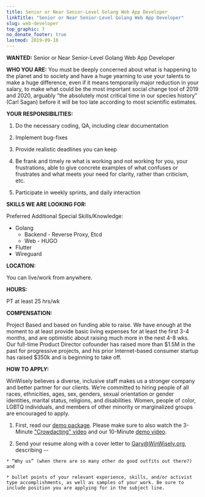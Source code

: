 ```yaml
---
title: Senior or Near Senior-Level Golang Web App Developer
linkTitle: "Senior or Near Senior-Level Golang Web App Developer"
slug: web-developer
top_graphic: 7
no_donate_footer: true
lastmod: 2019-09-18
---
```


**WANTED:** Senior or Near Senior-Level Golang Web App Developer

**WHO YOU ARE:** You must be deeply concerned about what is happening to the planet and to society and have a huge yearning to use your talents to make a huge difference, even if it means temporarily major reduction in your salary, to make what could be the most important social change tool of 2019 and 2020, arguably “the absolutely most critical time in our species history” (Carl Sagan)  before it will be too late according to most scientific estimates.

**YOUR RESPONSIBILITIES:**

  1. Do the necessary coding, QA, including clear documentation

  2. Implement bug-fixes

  3. Provide realistic deadlines you can keep

  4. Be frank and timely re what is working and not working for you, your frustrations, able to give concrete examples of what confuses or frustrates and what meets your need for clarity, rather than criticism, etc.

  5. Participate in weekly sprints, and daily interaction

**SKILLS WE ARE LOOKING FOR:**

Preferred Additional Special Skills/Knowledge:

  * Golang
    * Backend - Reverse Proxy, Etcd
    * Web - HUGO
  * Flutter
  * Wireguard

**LOCATION:**

You can live/work from anywhere.

**HOURS:**

PT at least 25 hrs/wk

**COMPENSATION:**

Project Based and based on funding able to raise. We have enough at the moment to at least provide basic living expenses for at least the first 3-4 months, and are optimistic about raising much more in the next 4-8 wks. Our full-time Product Director cofounder has raised more than $1.5M in the past for progressive projects, and his prior Internet-based consumer startup has raised $350k and is beginning to take off.

**HOW TO APPLY:**

WinWisely believes a diverse, inclusive staff makes us a stronger company and better partner for our clients. We’re committed to hiring people of all races, ethnicities, ages, sex, genders, sexual orientation or gender identities, marital status, religions, and disabilities. Women, people of color, LGBTQ individuals, and members of other minority or marginalized groups are encouraged to apply.

  1. First, read our [demo package](http://bit.ly/WinWiselyPrep). Please make sure to also watch the 3-Minute ["Crowdacting" video](http://bit.ly/crowdacting) and our 10-Minute [demo video](http://bit.ly/WinWiselyZoomDemo6).

  3. Send your resume along with a cover letter to [Gary@WinWisely.org](mailto:Gary@WinWisely.org), describing --

    * “Why us” (when there are so many other do good outfits out there?) and

    * bullet points of your relevant experience, skills, and/or activist type accomplishments, as well as samples of your work. Be sure to include position you are applying for in the subject line.